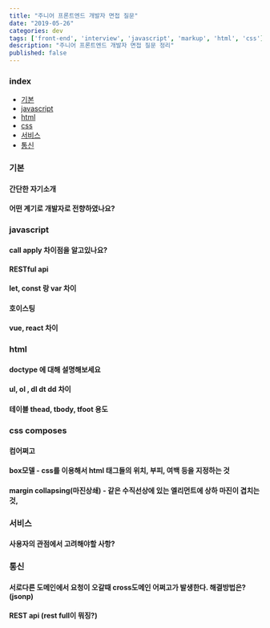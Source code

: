 ```yaml
---
title: "주니어 프론트엔드 개발자 면접 질문"
date: "2019-05-26"
categories: dev
tags: ['front-end', 'interview', 'javascript', 'markup', 'html', 'css']
description: "주니어 프론트엔드 개발자 면접 질문 정리"
published: false
---
```


### index

- [기본](#기본)
- [javascript](#javascript)
- [html](#html)
- [css](#css)
- [서비스](#서비스)
- [통신](#통신)


### 기본

#### 간단한 자기소개

#### 어떤 계기로 개발자로 전향하였나요?



### javascript

#### call apply 차이점을 알고있나요?

#### RESTful api 

#### let, const 랑 var 차이

#### 호이스팅

#### vue, react 차이



### html

#### doctype 에 대해 설명해보세요

#### ul, ol , dl dt dd 차이

#### 테이블 thead, tbody, tfoot 용도



### css composes

#### 컴어쩌고

#### box모델 - css를 이용해서 html 태그들의 위치, 부피, 여백 등을 지정하는 것

#### margin collapsing(마진상쇄) - 같은 수직선상에 있는 엘리먼트에 상하 마진이 겹치는것, 



### 서비스

#### 사용자의 관점에서 고려해야할 사항?



### 통신

#### 서로다른 도메인에서 요청이 오갈때 cross도메인 어쩌고가 발생한다. 해결방법은? (jsonp)

#### REST api (rest full이 뭐징?)




<!-- 
### 참고

- [Gatsby Docs][gatsby-docs] <br>
- [Gatsby Starter][gatsby-starter] <br>
- [How Gatsby Works with GitHub Pages][gatsby-gh-pages]


[gatsby-docs]: https://www.gatsbyjs.org/docs/quick-start
[gatsby-starter]: https://www.gatsbyjs.org/starters/?v=2
[gatsby-gh-pages]: https://www.gatsbyjs.org/docs/how-gatsby-works-with-github-pages/ -->
